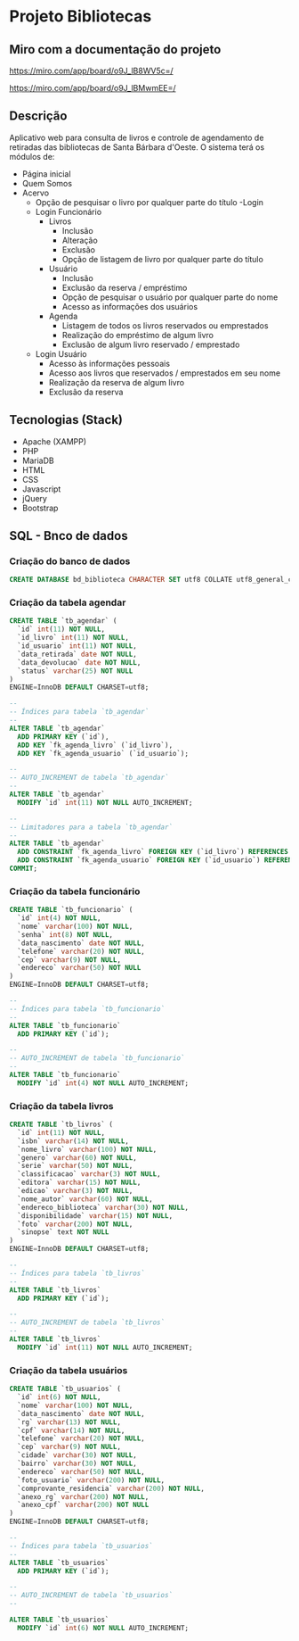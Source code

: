 # Projeto Bibliotecas

## Miro com a documentação do projeto
https://miro.com/app/board/o9J_lB8WV5c=/

https://miro.com/app/board/o9J_lBMwmEE=/

## Descrição
Aplicativo web para consulta de livros e controle de agendamento de retiradas das bibliotecas de Santa Bárbara d'Oeste. O sistema terá os módulos de:

- Página inicial
- Quem Somos
- Acervo
    - Opção de pesquisar o livro por qualquer parte do título
-Login
    - Login Funcionário
        - Livros
            - Inclusão 
            - Alteração 
            - Exclusão 
            - Opção de listagem de livro por qualquer parte do título
        - Usuário
            - Inclusão
            - Exclusão da reserva / empréstimo 
            - Opção de pesquisar o usuário por qualquer parte do nome
            - Acesso as informações dos usuários 
        - Agenda
            - Listagem de todos os livros reservados ou emprestados
            - Realização do empréstimo de algum livro
            - Exclusão de algum livro reservado / emprestado 
    - Login Usuário 
        - Acesso às informações pessoais
        - Acesso aos livros que reservados / emprestados em seu nome
        - Realização da reserva de algum livro
        - Exclusão da reserva

## Tecnologias (Stack)
- Apache (XAMPP)
- PHP
- MariaDB
- HTML
- CSS
- Javascript
- jQuery
- Bootstrap

## SQL - Bnco de dados
### Criação do banco de dados
```` sql
CREATE DATABASE bd_biblioteca CHARACTER SET utf8 COLLATE utf8_general_ci;
````

### Criação da tabela agendar
````sql
CREATE TABLE `tb_agendar` (
  `id` int(11) NOT NULL,
  `id_livro` int(11) NOT NULL,
  `id_usuario` int(11) NOT NULL,
  `data_retirada` date NOT NULL,
  `data_devolucao` date NOT NULL,
  `status` varchar(25) NOT NULL
) 
ENGINE=InnoDB DEFAULT CHARSET=utf8;

--
-- Índices para tabela `tb_agendar`
--
ALTER TABLE `tb_agendar`
  ADD PRIMARY KEY (`id`),
  ADD KEY `fk_agenda_livro` (`id_livro`),
  ADD KEY `fk_agenda_usuario` (`id_usuario`);

--
-- AUTO_INCREMENT de tabela `tb_agendar`
--
ALTER TABLE `tb_agendar`
  MODIFY `id` int(11) NOT NULL AUTO_INCREMENT;

--
-- Limitadores para a tabela `tb_agendar`
--
ALTER TABLE `tb_agendar`
  ADD CONSTRAINT `fk_agenda_livro` FOREIGN KEY (`id_livro`) REFERENCES `tb_livros` (`id`),
  ADD CONSTRAINT `fk_agenda_usuario` FOREIGN KEY (`id_usuario`) REFERENCES `tb_usuarios` (`id`);
COMMIT;
````

### Criação da tabela funcionário
````sql
CREATE TABLE `tb_funcionario` (
  `id` int(4) NOT NULL,
  `nome` varchar(100) NOT NULL,
  `senha` int(8) NOT NULL,
  `data_nascimento` date NOT NULL,
  `telefone` varchar(20) NOT NULL,
  `cep` varchar(9) NOT NULL,
  `endereco` varchar(50) NOT NULL
) 
ENGINE=InnoDB DEFAULT CHARSET=utf8;

--
-- Índices para tabela `tb_funcionario`
--
ALTER TABLE `tb_funcionario`
  ADD PRIMARY KEY (`id`);

--
-- AUTO_INCREMENT de tabela `tb_funcionario`
--
ALTER TABLE `tb_funcionario`
  MODIFY `id` int(4) NOT NULL AUTO_INCREMENT;

````

### Criação da tabela livros
````sql
CREATE TABLE `tb_livros` (
  `id` int(11) NOT NULL,
  `isbn` varchar(14) NOT NULL,
  `nome_livro` varchar(100) NOT NULL,
  `genero` varchar(60) NOT NULL,
  `serie` varchar(50) NOT NULL,
  `classificacao` varchar(3) NOT NULL,
  `editora` varchar(15) NOT NULL,
  `edicao` varchar(3) NOT NULL,
  `nome_autor` varchar(60) NOT NULL,
  `endereco_biblioteca` varchar(30) NOT NULL,
  `disponibilidade` varchar(15) NOT NULL,
  `foto` varchar(200) NOT NULL,
  `sinopse` text NOT NULL
) 
ENGINE=InnoDB DEFAULT CHARSET=utf8;

--
-- Índices para tabela `tb_livros`
--
ALTER TABLE `tb_livros`
  ADD PRIMARY KEY (`id`);

--
-- AUTO_INCREMENT de tabela `tb_livros`
--
ALTER TABLE `tb_livros`
  MODIFY `id` int(11) NOT NULL AUTO_INCREMENT;

````

### Criação da tabela usuários
````sql
CREATE TABLE `tb_usuarios` (
  `id` int(6) NOT NULL,
  `nome` varchar(100) NOT NULL,
  `data_nascimento` date NOT NULL,
  `rg` varchar(13) NOT NULL,
  `cpf` varchar(14) NOT NULL,
  `telefone` varchar(20) NOT NULL,
  `cep` varchar(9) NOT NULL,
  `cidade` varchar(30) NOT NULL,
  `bairro` varchar(30) NOT NULL,
  `endereco` varchar(50) NOT NULL,
  `foto_usuario` varchar(200) NOT NULL,
  `comprovante_residencia` varchar(200) NOT NULL,
  `anexo_rg` varchar(200) NOT NULL,
  `anexo_cpf` varchar(200) NOT NULL
) 
ENGINE=InnoDB DEFAULT CHARSET=utf8;

--
-- Índices para tabela `tb_usuarios`
--
ALTER TABLE `tb_usuarios`
  ADD PRIMARY KEY (`id`);

--
-- AUTO_INCREMENT de tabela `tb_usuarios`
--

ALTER TABLE `tb_usuarios`
  MODIFY `id` int(6) NOT NULL AUTO_INCREMENT;
````